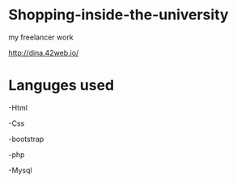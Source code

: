 # Shopping-inside-the-university

 my freelancer work
 
http://dina.42web.io/

# Languges used 

-Html 

-Css

-bootstrap 

-php

-Mysql
